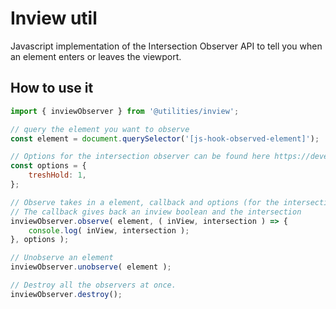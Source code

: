# Inview util
Javascript implementation of the Intersection Observer API to tell you when an element enters or leaves the viewport.

## How to use it
```javascript
import { inviewObserver } from '@utilities/inview';

// query the element you want to observe
const element = document.querySelector('[js-hook-observed-element]');

// Options for the intersection observer can be found here https://developer.mozilla.org/en-US/docs/Web/API/Intersection_Observer_API
const options = {
    treshHold: 1,
};

// Observe takes in a element, callback and options (for the intersection observer)
// The callback gives back an inview boolean and the intersection
inviewObserver.observe( element, ( inView, intersection ) => {
    console.log( inView, intersection );
}, options );

// Unobserve an element
inviewObserver.unobserve( element );

// Destroy all the observers at once.
inviewObserver.destroy();
```